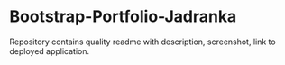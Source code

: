 # Bootstrap-Portfolio-Jadranka

Repository contains quality readme with description, screenshot, link to deployed application.